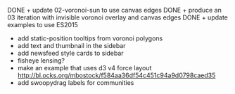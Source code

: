 DONE + update 02-voronoi-sun to use canvas edges
DONE + produce an 03 iteration with invisible voronoi overlay and canvas edges
DONE + update examples to use ES2015
+ add static-position tooltips from voronoi polygons
+ add text and thumbnail in the sidebar
+ add newsfeed style cards to sidebar
+ fisheye lensing?
+ make an example that uses d3 v4 force layout http://bl.ocks.org/mbostock/f584aa36df54c451c94a9d0798caed35
+ add swoopydrag labels for communities
